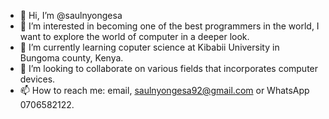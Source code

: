 - 👋 Hi, I’m @saulnyongesa
- 👀 I’m interested in becoming one of the best programmers in the world, I want to explore the world of computer in a deeper look.
- 🌱 I’m currently learning coputer science at Kibabii University in Bungoma county, Kenya.
- 💞️ I’m looking to collaborate on various fields that incorporates computer devices.
- 📫 How to reach me: email, saulnyongesa92@gmail.com or WhatsApp 0706582122.

<!---
saulnyongesa/saulnyongesa is a ✨ special ✨ repository because its `README.md` (this file) appears on your GitHub profile.
You can click the Preview link to take a look at your changes.
--->
